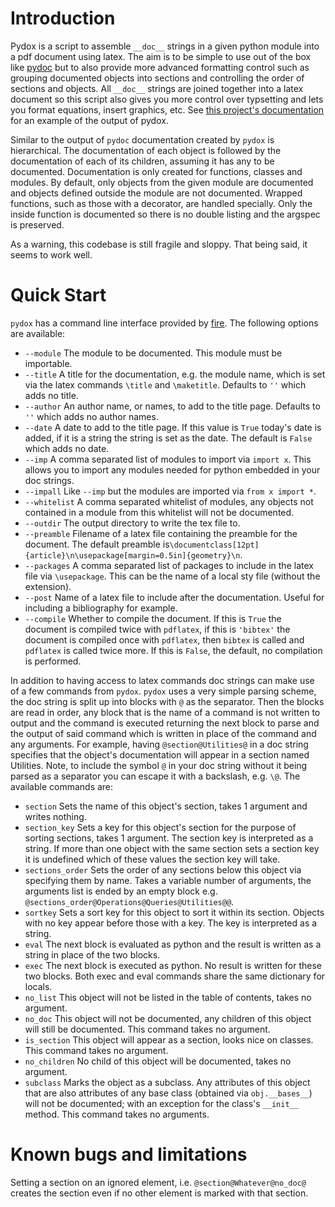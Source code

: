 # Introduction
Pydox is a script to assemble `__doc__` strings in a given python
module into a pdf document using latex. The aim is to be simple to
use out of the box like [pydoc](https://docs.python.org/3/library/pydoc.html)
but to also provide more advanced formatting control such as
grouping documented objects into sections and controlling the order of
sections and objects. All `__doc__` strings are joined together into a
latex document so this script also gives you more control over
typsetting and lets you format equations, insert graphics, etc.
See [this project's documentation](https://github.com/WilliamGustafson/posets) for an example of the output of pydox.

Similar to the output of `pydoc` documentation created by `pydox` is
hierarchical. The documentation of each object is followed by the
documentation of each of its children, assuming it has any to be documented.
Documentation is only created for functions, classes and modules.
By default, only objects from the given module are documented and objects
defined outside the module are not documented. Wrapped functions,
such as those with a decorator, are handled specially. Only the inside
function is documented so there is no double listing and the argspec
is preserved.

As a warning, this codebase is still fragile and sloppy. That being
said, it seems to work well.

# Quick Start
`pydox` has a command line interface provided by [fire](https://github.com/google/python-fire). The following options are available:

- `--module` The module to be documented. This module must be importable.
- `--title` A title for the documentation, e.g. the module name, which is set via the latex commands `\title` and `\maketitle`. Defaults to `''` which adds no title.
- `--author` An author name, or names, to add to the title page. Defaults to `''` which adds no author names.
- `--date` A date to add to the title page. If this value is `True` today's date is added, if it is a string the string is set as the date. The default is `False` which adds no date.
- `--imp` A comma separated list of modules to import via `import x`. This allows you to import any modules needed for python embedded in your doc strings.
- `--impall` Like `--imp` but the modules are imported via `from x import *`.
- `--whitelist` A comma separated whitelist of modules, any objects not contained in a module from this whitelist will not be documented.
- `--outdir` The output directory to write the tex file to.
- `--preamble` Filename of a latex file containing the preamble for the document. The default preamble is`\documentclass[12pt]{article}\n\usepackage[margin=0.5in]{geometry}\n`.
- `--packages` A comma separated list of packages to include in the latex file via `\usepackage`. This can be the name of a local sty file (without the extension).
- `--post` Name of a latex file to include after the documentation. Useful for including a bibliography for example.
- `--compile` Whether to compile the document. If this is `True` the document is compiled twice with `pdflatex`, if this is `'bibtex'` the document is compiled once with `pdflatex`, then `bibtex` is called and `pdflatex` is called twice more. If this is `False`, the default, no compilation is performed.

In addition to having access to latex commands doc strings can make
use of a few commands from `pydox`. `pydox` uses a very simple parsing
scheme, the doc string is split up into blocks with `@` as the separator.
Then the blocks are read in order, any block that is the name of a command
is not written to output and the command is executed returning the
next block to parse and the output of said command which is written in
place of the command and any arguments. For example,
having `@section@Utilities@` in a doc string specifies that the object's
documentation will appear in a section named Utilities.
Note, to include the symbol `@` in your doc string without it being
parsed as a separator you can escape it with a backslash,
e.g. `\@`.
The available commands are:

- `section` Sets the name of this object's section, takes 1 argument and writes nothing.
- `section_key` Sets a key for this object's section for the purpose of sorting sections, takes 1 argument. The section key is interpreted as a string. If more than one object with the same section sets a section key it is undefined which of these values the section key will take.
- `sections_order` Sets the order of any sections below this object via specifying them by name. Takes a variable number of arguments, the arguments list is ended by an empty block e.g. `@sections_order@Operations@Queries@Utilities@@`.
- `sortkey` Sets a sort key for this object to sort it within its section. Objects with no key appear before those with a key. The key is interpreted as a string.
- `eval` The next block is evaluated as python and the result is written as a string in place of the two blocks.
- `exec` The next block is executed as python. No result is written for these two blocks. Both exec and eval commands share the same dictionary for locals.
- `no_list` This object will not be listed in the table of contents, takes no argument.
- `no_doc` This object will not be documented, any children of this object will still be documented. This command takes no argument.
- `is_section` This object will appear as a section, looks nice on classes. This command takes no argument.
- `no_children` No child of this object will be documented, takes no argument.
- `subclass` Marks the object as a subclass. Any attributes of this object that are also attributes of any base class (obtained via `obj.__bases__`) will not be documented; with an exception for the class's `__init__` method. This command takes no arguments.

# Known bugs and limitations

Setting a section on an ignored element, i.e. `@section@Whatever@no_doc@`
creates the section even if no other element is marked with that section.

